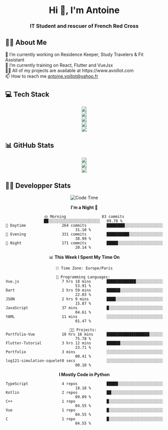 <h1 align="center" text-decoration="none">Hi 👋, I'm Antoine</h1>
<h3 align="center">IT Student and rescuer of French Red Cross</h3>

  
## 👨‍🎓 About Me
  <div align="left">
🔭 I’m currently working on Residence Keeper, Study Travelers & Fit Assistant</br>
🌱 I’m currently training on React, Flutter and VueJsx</br>
👨‍💻 All of my projects are available at https://www.avoillot.com</br>
📫 How to reach me <a href=mailto:antoine.voillot@yahoo.fr >antoine.voillot@yahoo.fr</a></br>
</div>

## 💻 Tech Stack
<div align="center">
  <img src="https://skillicons.dev/icons?i=react,ts,vue,vite,js,html,css,php,symfony" /></br>
  <img src="https://skillicons.dev/icons?i=c,java,py" /></br>
  <img src="https://skillicons.dev/icons?i=discord,bots" /></br>
<img src="https://skillicons.dev/icons?i=kotlin,flutter" /></br>
  <img src="https://skillicons.dev/icons?i=androidstudio,figma,github,gitlab,postman,vscode" />
</div>

## 📊 GitHub Stats
<div align="center">

![](http://github-profile-summary-cards.vercel.app/api/cards/profile-details?username=Psykoxen&theme=dark)  <br/>
![](https://github-readme-streak-stats.herokuapp.com/?user=Psykoxen&theme=dark&hide_border=false)<br/>
![](https://github-readme-stats.vercel.app/api/top-langs/?username=Psykoxen&theme=dark&hide_border=false&include_all_commits=true&count_private=true&layout=compact)<br/>

</div>

## 👨‍💻 Developper Stats
<div align="center">

<!--START_SECTION:waka-->
![Code Time](http://img.shields.io/badge/Code%20Time-46%20hrs%2035%20mins-blue)

**I'm a Night 🦉** 

```text
🌞 Morning                83 commits          ██░░░░░░░░░░░░░░░░░░░░░░░   09.78 % 
🌆 Daytime                264 commits         ████████░░░░░░░░░░░░░░░░░   31.10 % 
🌃 Evening                331 commits         ██████████░░░░░░░░░░░░░░░   38.99 % 
🌙 Night                  171 commits         █████░░░░░░░░░░░░░░░░░░░░   20.14 % 
```


📊 **This Week I Spent My Time On** 

```text
🕑︎ Time Zone: Europe/Paris

💬 Programming Languages: 
Vue.js                   7 hrs 18 mins       █████████████░░░░░░░░░░░░   53.91 % 
Dart                     2 hrs 59 mins       ██████░░░░░░░░░░░░░░░░░░░   22.03 % 
JSON                     2 hrs 9 mins        ████░░░░░░░░░░░░░░░░░░░░░   15.87 % 
JavaScript               37 mins             █░░░░░░░░░░░░░░░░░░░░░░░░   04.61 % 
YAML                     11 mins             ░░░░░░░░░░░░░░░░░░░░░░░░░   01.47 % 

🐱‍💻 Projects: 
Portfolio-Vue            10 hrs 16 mins      ███████████████████░░░░░░   75.78 % 
Flutter-Tutorial         3 hrs 12 mins       ██████░░░░░░░░░░░░░░░░░░░   23.71 % 
Portfolio                3 mins              ░░░░░░░░░░░░░░░░░░░░░░░░░   00.41 % 
log121-simulation-squelet0 secs              ░░░░░░░░░░░░░░░░░░░░░░░░░   00.10 % 
```

**I Mostly Code in Python** 

```text
TypeScript               4 repos             █████░░░░░░░░░░░░░░░░░░░░   18.18 % 
Kotlin                   2 repos             ██░░░░░░░░░░░░░░░░░░░░░░░   09.09 % 
C++                      1 repo              █░░░░░░░░░░░░░░░░░░░░░░░░   04.55 % 
Vue                      1 repo              █░░░░░░░░░░░░░░░░░░░░░░░░   04.55 % 
C                        1 repo              █░░░░░░░░░░░░░░░░░░░░░░░░   04.55 % 
```




<!--END_SECTION:waka-->

</div>
